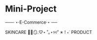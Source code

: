 # Mini-Project
─── ⋆⋅E-Commerce⋅⋆ ──

SKINCARE  🫧🦢🪞.♡⋆ 
       ˚｡⋆୨୧˚ ✬ ! ⋆˙ PRODUCT
       
        
